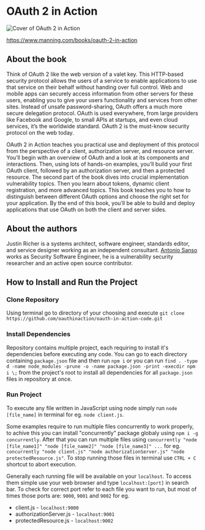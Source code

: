 # OAuth 2 in Action

![Cover of OAuth 2 in Action](https://images.manning.com/255/340/resize/book/e/14336f9-6493-46dc-938c-11a34c9d20ac/Richer-OAuth2-HI.png)

https://www.manning.com/books/oauth-2-in-action

## About the book

Think of OAuth 2 like the web version of a valet key. This HTTP-based security protocol allows the users of a service to enable applications to use that service on their behalf without handing over full control. Web and mobile apps can securely access information from other servers for these users, enabling you to give your users functionality and services from other sites. Instead of unsafe password-sharing, OAuth offers a much more secure delegation protocol. OAuth is used everywhere, from large providers like Facebook and Google, to small APIs at startups, and even cloud services, it’s the worldwide standard. OAuth 2 is the must-know security protocol on the web today.

OAuth 2 in Action teaches you practical use and deployment of this protocol from the perspective of a client, authorization server, and resource server. You’ll begin with an overview of OAuth and a look at its components and interactions. Then, using lots of hands-on examples, you’ll build your first OAuth client, followed by an authorization server, and then a protected resource. The second part of the book dives into crucial implementation vulnerability topics. Then you learn about tokens, dynamic client registration, and more advanced topics. This book teaches you to how to distinguish between different OAuth options and choose the right set for your application. By the end of this book, you’ll be able to build and deploy applications that use OAuth on both the client and server sides.

## About the authors

Justin Richer is a systems architect, software engineer, standards editor, and service designer working as an independent consultant. [Antonio Sanso](http://blog.intothesymmetry.com/) works as Security Software Engineer, he is a vulnerability security researcher and an active open source contributor.

## How to Install and Run the Project

### Clone Repository

Using terminal go to directory of your choosing and execute ```git clone https://github.com/oauthinaction/oauth-in-action-code.git```

### Install Dependencies

Repository contains multiple project, each requiring to install it's dependencies before executing any code. You can go to each directory containing ```package.json``` file and then run ```npm i``` or you can run ```find . -type d -name node_modules -prune -o -name package.json -print -execdir npm i \;``` from the project's root to install all dependencies for all ```package.json``` files in repository at once.

### Run Project

To execute any file written in JavaScript using node simply run ```node [file_name]``` in terminal for eg. ```node client.js```.  
  
Some examples require to run multiple files concurrently to work properly, to achive this you can install "concurrently" package globaly using ```npm i -g concurrently```. After that you can run multiple files using ```concurrently "node [file_name1]" "node [file_name2]" "node [file_name3]" ...``` for eg. ```concurrently "node client.js" "node authorizationServer.js" "node protectedResource.js"```. To stop running those files in terminal use ```CTRL + C``` shortcut to abort execution.  
  
Generally each running file will be available on your ```localhost```. To access them simple use your web browser and type ```localhost:[port]``` in search bar. To check for correct port refer to each file you want to run, but most of times those ports are: ```9000```, ```9001``` and ```9002``` for eg.
* client.js - ```localhost:9000```
* authorizationServer.js - ```localhost:9001```
* protectedResource.js - ```localhost:9002```